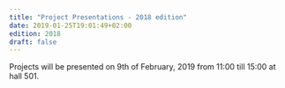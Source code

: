 ```yaml
---
title: "Project Presentations - 2018 edition"
date: 2019-01-25T19:01:49+02:00
edition: 2018
draft: false
---
```


Projects will be presented on 9th of February, 2019 from 11:00 till 15:00 at hall 501.

